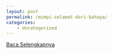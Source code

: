```yaml
---
layout: post
permalink: /mimpi-selamat-dari-bahaya/
categories:
    - Uncategorized
---
```


[Baca Selengkapnya](/10)